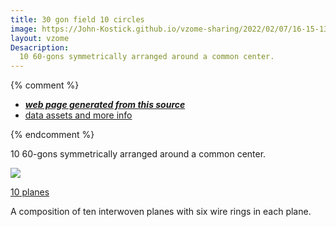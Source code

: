 ```yaml
---
title: 30 gon field 10 circles
image: https://John-Kostick.github.io/vzome-sharing/2022/02/07/16-15-13-30-gon-field-10 circles/30-gon-field-10 circles.png
layout: vzome
Desacription:
  10 60-gons symmetrically arranged around a common center.  
---
```


{% comment %}
 - [***web page generated from this source***][post]
 - [data assets and more info][github]

[post]: <https://John-Kostick.github.io/vzome-sharing/2022/02/07/30-gon-field-10 circles-16-15-13.html>
[github]: <https://github.com/John-Kostick/vzome-sharing/tree/main/2022/02/07/16-15-13-30-gon-field-10 circles/>
{% endcomment %}

  10 60-gons symmetrically arranged around a common center. 

<vzome-viewer style="width: 100%; height: 65vh;"
       src="https://John-Kostick.github.io/vzome-sharing/2022/02/07/16-15-13-30-gon-field-10 circles/30-gon-field-10 circles.vZome" >
  <img src="https://John-Kostick.github.io/vzome-sharing/2022/02/07/16-15-13-30-gon-field-10 circles/30-gon-field-10 circles.png" />
</vzome-viewer>

[10 planes]

A composition of ten interwoven planes with six wire rings in each plane.


 
[10 planes]: https://youtu.be/H8zoiFkN2nE
